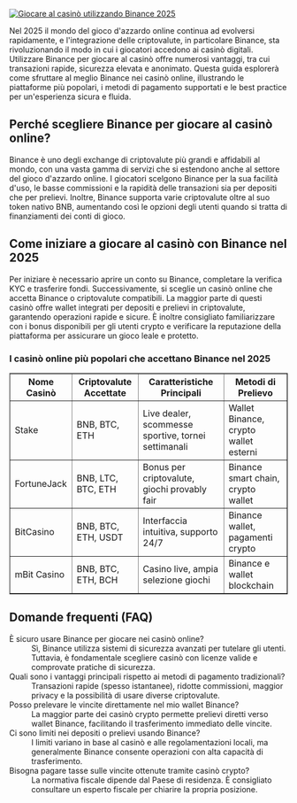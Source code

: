 [![Giocare al casinò utilizzando Binance 2025](https://123-caf.pages.dev/gitsignup.png)](https://vrmoo.ru/Bt82HjjY)

<p>Nel 2025 il mondo del gioco d'azzardo online continua ad evolversi rapidamente, e l'integrazione delle criptovalute, in particolare Binance, sta rivoluzionando il modo in cui i giocatori accedono ai casinò digitali. Utilizzare Binance per giocare al casinò offre numerosi vantaggi, tra cui transazioni rapide, sicurezza elevata e anonimato. Questa guida esplorerà come sfruttare al meglio Binance nei casinò online, illustrando le piattaforme più popolari, i metodi di pagamento supportati e le best practice per un'esperienza sicura e fluida.</p>  <h2>Perché scegliere Binance per giocare al casinò online?</h2> <p>Binance è uno degli exchange di criptovalute più grandi e affidabili al mondo, con una vasta gamma di servizi che si estendono anche al settore del gioco d'azzardo online. I giocatori scelgono Binance per la sua facilità d'uso, le basse commissioni e la rapidità delle transazioni sia per depositi che per prelievi. Inoltre, Binance supporta varie criptovalute oltre al suo token nativo BNB, aumentando così le opzioni degli utenti quando si tratta di finanziamenti dei conti di gioco.</p>  <h2>Come iniziare a giocare al casinò con Binance nel 2025</h2> <p>Per iniziare è necessario aprire un conto su Binance, completare la verifica KYC e trasferire fondi. Successivamente, si sceglie un casinò online che accetta Binance o criptovalute compatibili. La maggior parte di questi casinò offre wallet integrati per depositi e prelievi in criptovalute, garantendo operazioni rapide e sicure. È inoltre consigliato familiarizzare con i bonus disponibili per gli utenti crypto e verificare la reputazione della piattaforma per assicurare un gioco leale e protetto.</p>  <h3>I casinò online più popolari che accettano Binance nel 2025</h3> <table border="1" cellpadding="5" cellspacing="0">   <thead>     <tr>       <th>Nome Casinò</th>       <th>Criptovalute Accettate</th>       <th>Caratteristiche Principali</th>       <th>Metodi di Prelievo</th>     </tr>   </thead>   <tbody>     <tr>       <td>Stake</td>       <td>BNB, BTC, ETH</td>       <td>Live dealer, scommesse sportive, tornei settimanali</td>       <td>Wallet Binance, crypto wallet esterni</td>     </tr>     <tr>       <td>FortuneJack</td>       <td>BNB, LTC, BTC, ETH</td>       <td>Bonus per criptovalute, giochi provably fair</td>       <td>Binance smart chain, crypto wallet</td>     </tr>     <tr>       <td>BitCasino</td>       <td>BNB, BTC, ETH, USDT</td>       <td>Interfaccia intuitiva, supporto 24/7</td>       <td>Binance wallet, pagamenti crypto</td>     </tr>     <tr>       <td>mBit Casino</td>       <td>BNB, BTC, ETH, BCH</td>       <td>Casino live, ampia selezione giochi</td>       <td>Binance e wallet blockchain</td>     </tr>   </tbody> </table>  <h2>Domande frequenti (FAQ)</h2> <dl>   <dt>È sicuro usare Binance per giocare nei casinò online?</dt>   <dd>Sì, Binance utilizza sistemi di sicurezza avanzati per tutelare gli utenti. Tuttavia, è fondamentale scegliere casinò con licenze valide e comprovate pratiche di sicurezza.</dd>    <dt>Quali sono i vantaggi principali rispetto ai metodi di pagamento tradizionali?</dt>   <dd>Transazioni rapide (spesso istantanee), ridotte commissioni, maggior privacy e la possibilità di usare diverse criptovalute.</dd>    <dt>Posso prelevare le vincite direttamente nel mio wallet Binance?</dt>   <dd>La maggior parte dei casinò crypto permette prelievi diretti verso wallet Binance, facilitando il trasferimento immediato delle vincite.</dd>    <dt>Ci sono limiti nei depositi o prelievi usando Binance?</dt>   <dd>I limiti variano in base al casinò e alle regolamentazioni locali, ma generalmente Binance consente operazioni con alta capacità di trasferimento.</dd>    <dt>Bisogna pagare tasse sulle vincite ottenute tramite casinò crypto?</dt>   <dd>La normativa fiscale dipende dal Paese di residenza. È consigliato consultare un esperto fiscale per chiarire la propria posizione.</dd> </dl>
